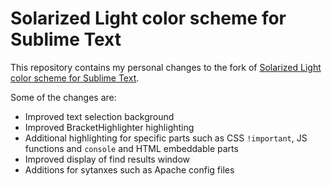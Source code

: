 # Solarized Light color scheme for Sublime Text

This repository contains my personal changes to the fork of [Solarized Light color scheme for Sublime Text](https://github.com/SublimeColors/Solarized).

Some of the changes are:

* Improved text selection background
* Improved BracketHighlighter highlighting
* Additional highlighting for specific parts such as CSS `!important`, JS functions and `console` and HTML embeddable parts
* Improved display of find results window
* Additions for sytanxes such as Apache config files
